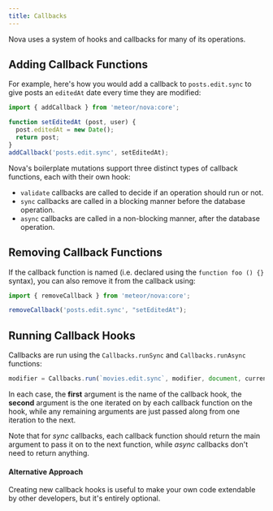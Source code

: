 ```yaml
---
title: Callbacks
---
```


Nova uses a system of hooks and callbacks for many of its operations.

## Adding Callback Functions

For example, here's how you would add a callback to `posts.edit.sync` to give posts an `editedAt` date every time they are modified:

```js
import { addCallback } from 'meteor/nova:core';

function setEditedAt (post, user) {
  post.editedAt = new Date();
  return post;
}
addCallback('posts.edit.sync', setEditedAt);
```

Nova's boilerplate mutations support three distinct types of callback functions, each with their own hook:

- `validate` callbacks are called to decide if an operation should run or not. 
- `sync` callbacks are called in a blocking manner before the database operation.
- `async` callbacks are called in a non-blocking manner, after the database operation. 

## Removing Callback Functions

If the callback function is named (i.e. declared using the `function foo () {}` syntax), you can also remove it from the callback using:

```js
import { removeCallback } from 'meteor/nova:core';

removeCallback('posts.edit.sync', "setEditedAt");
```

## Running Callback Hooks

Callbacks are run using the `Callbacks.runSync` and `Callbacks.runAsync` functions:

```js
modifier = Callbacks.run(`movies.edit.sync`, modifier, document, currentUser)
```

In each case, the **first** argument is the name of the callback hook, the **second** argument is the one iterated on by each callback function on the hook, while any remaining arguments are just passed along from one iteration to the next.

Note that for *sync* callbacks, each callback function should return the main argument to pass it on to the next function, while *async* callbacks don't need to return anything.

#### Alternative Approach

Creating new callback hooks is useful to make your own code extendable by other developers, but it's entirely optional. 